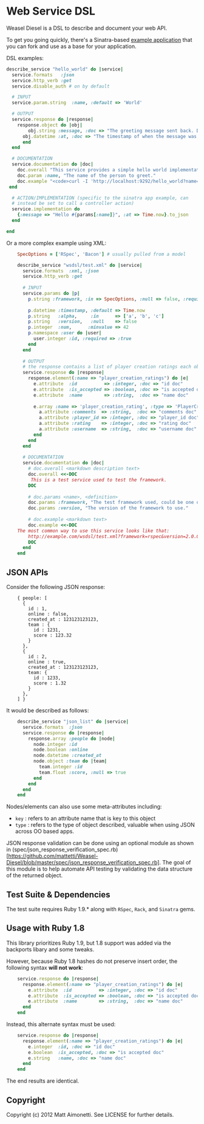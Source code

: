 # Web Service DSL

Weasel Diesel is a DSL to describe and document your web API. 

To get you going quickly, there's a Sinatra-based [example
application](https://github.com/mattetti/sinatra-web-api-example) that
you can fork and use as a base for your application.

DSL examples:

``` ruby
describe_service "hello_world" do |service|
  service.formats   :json
  service.http_verb :get
  service.disable_auth # on by default

  # INPUT
  service.param.string  :name, :default => 'World'

  # OUTPUT
  service.response do |response|
    response.object do |obj|
	    obj.string :message, :doc => "The greeting message sent back. Defaults to 'World'"
      obj.datetime :at, :doc => "The timestamp of when the message was dispatched"
	  end
  end

  # DOCUMENTATION
  service.documentation do |doc|
  	doc.overall "This service provides a simple hello world implementation example."
  	doc.param :name, "The name of the person to greet."
  	doc.example "<code>curl -I 'http://localhost:9292/hello_world?name=Matt'</code>"
 end

  # ACTION/IMPLEMENTATION (specific to the sinatra app example, can
  # instead be set to call a controller action)
  service.implementation do
    {:message => "Hello #{params[:name]}", :at => Time.now}.to_json
  end

end
```

Or a more complex example using XML:

``` ruby
    SpecOptions = ['RSpec', 'Bacon'] # usually pulled from a model

    describe_service "wsdsl/test.xml" do |service|
      service.formats  :xml, :json
      service.http_verb :get
      
      # INPUT
      service.params do |p|
        p.string :framework, :in => SpecOptions, :null => false, :required => true
       
        p.datetime :timestamp, :default => Time.now
        p.string   :alpha,     :in      => ['a', 'b', 'c']
        p.string   :version,   :null    => false
        p.integer  :num,      :minvalue => 42
        p.namespace :user do |user|
          user.integer :id, :required => :true
        end
      end
      
      # OUTPUT
      # the response contains a list of player creation ratings each object in the list 
      service.response do |response|
        response.element(:name => "player_creation_ratings") do |e|
          e.attribute  :id          => :integer, :doc => "id doc"
          e.attribute  :is_accepted => :boolean, :doc => "is accepted doc"
          e.attribute  :name        => :string,  :doc => "name doc"
          
          e.array :name => 'player_creation_rating', :type => 'PlayerCreationRating' do |a|
            a.attribute :comments  => :string,  :doc => "comments doc"
            a.attribute :player_id => :integer, :doc => "player_id doc"
            a.attribute :rating    => :integer, :doc => "rating doc"
            a.attribute :username  => :string,  :doc => "username doc"
          end
        end
      end
      
      # DOCUMENTATION
      service.documentation do |doc|
        # doc.overall <markdown description text>
        doc.overall <<-DOC
         This is a test service used to test the framework.
        DOC
        
        # doc.params <name>, <definition>
        doc.params :framework, "The test framework used, could be one of the two following: #{SpecOptions.join(", ")}."
        doc.params :version, "The version of the framework to use."
        
        # doc.example <markdown text>
        doc.example <<-DOC
    The most common way to use this service looks like that:
        http://example.com/wsdsl/test.xml?framework=rspec&version=2.0.0
        DOC
      end
    end
```

## JSON APIs

Consider the following JSON response:

``` 
    { people: [ 
      { 
        id : 1, 
        online : false,
        created_at : 123123123123, 
        team : {
          id : 1231,
          score : 123.32
        }
      }, 
      { 
        id : 2, 
        online : true,
        created_at : 123123123123, 
        team: {
          id : 1233,
          score : 1.32
        }
      }, 
    ] }
```

It would be described as follows:

``` ruby
    describe_service "json_list" do |service|
      service.formats  :json
      service.response do |response|
        response.array :people do |node|
          node.integer :id
          node.boolean :online
          node.datetime :created_at
          node.object :team do |team|
            team.integer :id
            team.float :score, :null => true
          end
        end
      end
    end
```

Nodes/elements can also use some meta-attributes including:

* `key` : refers to an attribute name that is key to this object
* `type` : refers to the type of object described, valuable when using JSON across OO based apps.

JSON response validation can be done using an optional module as shown in 
(spec/json_response_verification_spec.rb)[https://github.com/mattetti/Weasel-Diesel/blob/master/spec/json_response_verification_spec.rb].
The goal of this module is to help automate API testing by
validating the data structure of the returned object.

## Test Suite & Dependencies

The test suite requires Ruby 1.9.* along with `RSpec`, `Rack`, and `Sinatra` gems.

## Usage with Ruby 1.8

This library prioritizes Ruby 1.9, but 1.8 support was added 
via the backports libary and some tweaks. 

However, because Ruby 1.8 hashes do not preserve insert order, the following syntax
**will not work**:

``` ruby
    service.response do |response|
      response.element(:name => "player_creation_ratings") do |e|
        e.attribute  :id          => :integer, :doc => "id doc"
        e.attribute  :is_accepted => :boolean, :doc => "is accepted doc"
        e.attribute  :name        => :string,  :doc => "name doc"
      end
    end
```

Instead, this alternate syntax must be used:

``` ruby
    service.response do |response|
      response.element(:name => "player_creation_ratings") do |e|
        e.integer  :id, :doc => "id doc"
        e.boolean  :is_accepted, :doc => "is accepted doc"
        e.string   :name, :doc => "name doc"
      end
    end
```

The end results are identical.

## Copyright

Copyright (c) 2012 Matt Aimonetti. See LICENSE for
further details.
